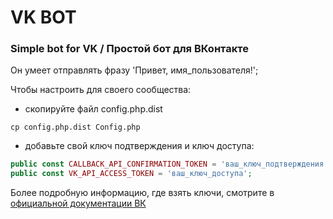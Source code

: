 # VK BOT
### Simple bot for VK / Простой бот для ВКонтакте

Он умеет отправлять фразу 'Привет, имя_пользователя!';

Чтобы настроить для своего сообщества:
- скопируйте файл config.php.dist
```shell script
cp config.php.dist Config.php
```
- добавьте свой ключ подтверждения и ключ доступа:
```php
public const CALLBACK_API_CONFIRMATION_TOKEN = 'ваш_ключ_подтверждения';
public const VK_API_ACCESS_TOKEN = 'ваш_ключ_доступа';
```

Более подробную информацию, где взять ключи, смотрите в
[официальной документации ВК](https://vk.com/dev/bots_docs?f=1.1.%20%D0%9F%D0%BE%D0%BB%D1%83%D1%87%D0%B5%D0%BD%D0%B8%D0%B5%20%D0%BA%D0%BB%D1%8E%D1%87%D0%B0%20%D0%B4%D0%BE%D1%81%D1%82%D1%83%D0%BF%D0%B0)
